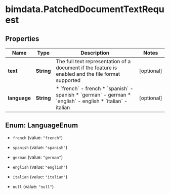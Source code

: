 # bimdata.PatchedDocumentTextRequest

## Properties

Name | Type | Description | Notes
------------ | ------------- | ------------- | -------------
**text** | **String** | The full text representation of a document if the feature is enabled and the file format supported | [optional] 
**language** | **String** | * &#x60;french&#x60; - french * &#x60;spanish&#x60; - spanish * &#x60;german&#x60; - german * &#x60;english&#x60; - english * &#x60;italian&#x60; - italian | [optional] 



## Enum: LanguageEnum


* `french` (value: `"french"`)

* `spanish` (value: `"spanish"`)

* `german` (value: `"german"`)

* `english` (value: `"english"`)

* `italian` (value: `"italian"`)

* `null` (value: `"null"`)




